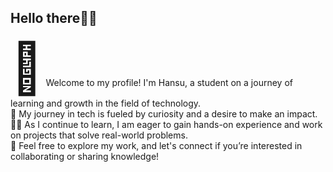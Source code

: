 <!--My Bio-->

### <h2>Hello there👋🏻</h2>

<span style="font-size: 80px;">🐸</span> Welcome to my profile! I'm Hansu, a student on a journey of learning and growth in the field of technology.<br> 
🔎 My journey in tech is fueled by curiosity and a desire to make an impact. <br> 
👨‍💻 As I continue to learn, I am eager to gain hands-on experience and work on projects that solve real-world problems. <br> 
🫰 Feel free to explore my work, and let's connect if you’re interested in collaborating or sharing knowledge!<br> 
  
